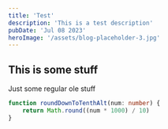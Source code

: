```yaml
---
title: 'Test'
description: 'This is a test description'
pubDate: 'Jul 08 2023'
heroImage: '/assets/blog-placeholder-3.jpg'
---
```


## This is some stuff

Just some regular ole stuff

```typescript
function roundDownToTenthAlt(num: number) {
	return Math.round((num * 1000) / 10)
}
```
